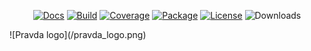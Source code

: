 <p align="center">
<a href="https://hexdocs.pm/pravda/"><img src="https://img.shields.io/badge/docs-here-green" alt="Docs"></a>
<a href="https://travis-ci.com/mogorman/pravda"><img src="https://travis-ci.com/mogorman/pravda.svg?branch=master" alt="Build"></a>
<a href="https://coveralls.io/github/mogorman/pravda?branch=master"><img src="https://coveralls.io/repos/github/mogorman/pravda/badge.svg?branch=master" alt="Coverage"></a>
<a href="https://hex.pm/packages/pravda)"><img src="http://img.shields.io/hexpm/v/pravda.svg" alt="Package"></a>
<a href="COPYING.txt"><img src="http://img.shields.io/hexpm/l/pravda.svg" alt="License"></a>
<img src="https://img.shields.io/hexpm/dt/pravda" alt="Downloads">
</p>
![Pravda logo](/pravda_logo.png)
